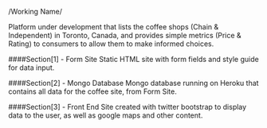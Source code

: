/Working Name/

Platform under development that lists the coffee shops (Chain & Independent) in Toronto, Canada, and provides simple metrics (Price & Rating) to consumers to allow them to make informed choices.

                                      
####Section[1] - Form Site
Static HTML site with form fields and style guide for data input.

####Section[2] - Mongo Database
Mongo database running on Heroku that contains all data for the coffee site, from Form Site.

####Section[3] - Front End
Site created with twitter bootstrap to display data to the user, as well as google maps and other content.
 
